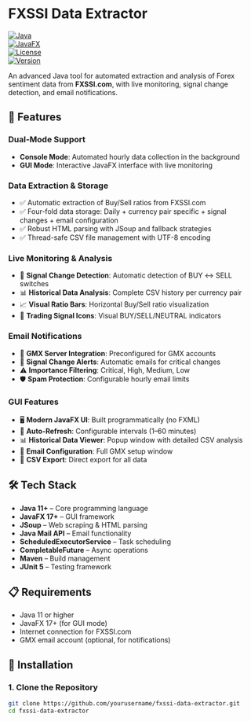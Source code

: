 # FXSSI Data Extractor

[![Java](https://img.shields.io/badge/Java-11+-orange.svg)](https://openjdk.java.net/)  
[![JavaFX](https://img.shields.io/badge/JavaFX-17+-blue.svg)](https://openjfx.io/)  
[![License](https://img.shields.io/badge/License-MIT-green.svg)](LICENSE)  
[![Version](https://img.shields.io/badge/Version-2.2-brightgreen.svg)](CHANGELOG.md)  

An advanced Java tool for automated extraction and analysis of Forex sentiment data from **FXSSI.com**, with live monitoring, signal change detection, and email notifications.  

## 🌟 Features

### Dual-Mode Support
- **Console Mode**: Automated hourly data collection in the background  
- **GUI Mode**: Interactive JavaFX interface with live monitoring  

### Data Extraction & Storage
- ✅ Automatic extraction of Buy/Sell ratios from FXSSI.com  
- ✅ Four-fold data storage: Daily + currency pair specific + signal changes + email configuration  
- ✅ Robust HTML parsing with JSoup and fallback strategies  
- ✅ Thread-safe CSV file management with UTF-8 encoding  

### Live Monitoring & Analysis
- 🔄 **Signal Change Detection**: Automatic detection of BUY ↔ SELL switches  
- 📊 **Historical Data Analysis**: Complete CSV history per currency pair  
- 📈 **Visual Ratio Bars**: Horizontal Buy/Sell ratio visualization  
- 🎯 **Trading Signal Icons**: Visual BUY/SELL/NEUTRAL indicators  

### Email Notifications
- 📧 **GMX Server Integration**: Preconfigured for GMX accounts  
- 🚨 **Signal Change Alerts**: Automatic emails for critical changes  
- ⚠️ **Importance Filtering**: Critical, High, Medium, Low  
- 🛡️ **Spam Protection**: Configurable hourly email limits  

### GUI Features
- 🖥️ **Modern JavaFX UI**: Built programmatically (no FXML)  
- 🔄 **Auto-Refresh**: Configurable intervals (1–60 minutes)  
- 📊 **Historical Data Viewer**: Popup window with detailed CSV analysis  
- 🔧 **Email Configuration**: Full GMX setup window  
- 💾 **CSV Export**: Direct export for all data  

## 🛠️ Tech Stack

- **Java 11+** – Core programming language  
- **JavaFX 17+** – GUI framework  
- **JSoup** – Web scraping & HTML parsing  
- **Java Mail API** – Email functionality  
- **ScheduledExecutorService** – Task scheduling  
- **CompletableFuture** – Async operations  
- **Maven** – Build management  
- **JUnit 5** – Testing framework  

## 📋 Requirements

- Java 11 or higher  
- JavaFX 17+ (for GUI mode)  
- Internet connection for FXSSI.com  
- GMX email account (optional, for notifications)  

## 🚀 Installation

### 1. Clone the Repository
```bash
git clone https://github.com/yourusername/fxssi-data-extractor.git
cd fxssi-data-extractor
